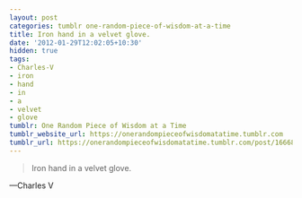 ```yaml
---
layout: post
categories: tumblr one-random-piece-of-wisdom-at-a-time
title: Iron hand in a velvet glove.
date: '2012-01-29T12:02:05+10:30'
hidden: true
tags:
- Charles-V
- iron
- hand
- in
- a
- velvet
- glove
tumblr: One Random Piece of Wisdom at a Time
tumblr_website_url: https://onerandompieceofwisdomatatime.tumblr.com
tumblr_url: https://onerandompieceofwisdomatatime.tumblr.com/post/16668641465/iron-hand-in-a-velvet-glove
---
```

> Iron hand in a velvet glove.

—Charles V
